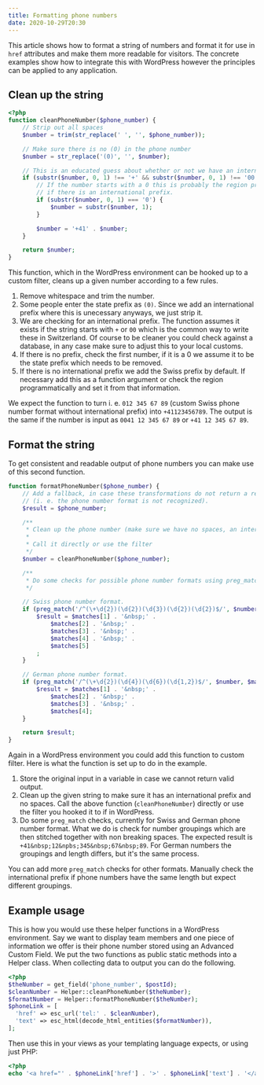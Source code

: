 ```yaml
---
title: Formatting phone numbers
date: 2020-10-29T20:30
---
```


This article shows how to format a string of numbers and format it for use in `href` attributes and make them more readable for visitors. The concrete examples show how to integrate this with WordPress however the principles can be applied to any application.

## Clean up the string

```php
<?php
function cleanPhoneNumber($phone_number) {
    // Strip out all spaces
    $number = trim(str_replace(' ', '', $phone_number));

    // Make sure there is no (0) in the phone number
    $number = str_replace('(0)', '', $number);

    // This is an educated guess about whether or not we have an international prefix.
    if (substr($number, 0, 1) !== '+' && substr($number, 0, 1) !== '00') {
        // If the number starts with a 0 this is probably the region prefix, which must be removed
        // if there is an international prefix.
        if (substr($number, 0, 1) === '0') {
            $number = substr($number, 1);
        }

        $number = '+41' . $number;
    }

    return $number;
}
```

This function, which in the WordPress environment can be hooked up to a custom filter, cleans up a given number according to a few rules.

1. Remove whitespace and trim the number.
2. Some people enter the state prefix as `(0)`. Since we add an international prefix where this is unecessary anyways, we just strip it.
3. We are checking for an international prefix. The function assumes it exists if the string starts with `+` or `00` which is the common way to write these in Switzerland. Of course to be cleaner you could check against a database, in any case make sure to adjust this to your local customs.
4. If there is no prefix, check the first number, if it is a 0 we assume it to be the state prefix which needs to be removed.
5. If there is no international prefix we add the Swiss prefix by default. If necessary add this as a function argument or check the region programmatically and set it from that information.

We expect the function to turn i. e. `012 345 67 89` (custom Swiss phone number format without international prefix) into `+41123456789`. The output is the same if the number is input as `0041 12 345 67 89` or `+41 12 345 67 89`.

## Format the string

To get consistent and readable output of phone numbers you can make use of this second function.

```php
function formatPhoneNumber($phone_number) {
    // Add a fallback, in case these transformations do not return a result
    // (i. e. the phone number format is not recognized).
    $result = $phone_number;

    /**
     * Clean up the phone number (make sure we have no spaces, an international prefix, etc.).
     *
     * Call it directly or use the filter
     */
    $number = cleanPhoneNumber($phone_number);

    /**
     * Do some checks for possible phone number formats using preg_match, then add spaces where necessary.
     */

    // Swiss phone number format.
    if (preg_match('/^(\+\d{2})(\d{2})(\d{3})(\d{2})(\d{2})$/', $number, $matches)) {
        $result = $matches[1] . '&nbsp;' .
            $matches[2] . '&nbsp;' .
            $matches[3] . '&nbsp;' .
            $matches[4] . '&nbsp;' .
            $matches[5]
        ;
    }

    // German phone number format.
    if (preg_match('/^(\+\d{2})(\d{4})(\d{6})(\d{1,2})$/', $number, $matches)) {
        $result = $matches[1] . '&nbsp;' .
            $matches[2] . '&nbsp;' .
            $matches[3] . '&nbsp;' .
            $matches[4];
    }

    return $result;
}
```

Again in a WordPress environment you could add this function to custom filter. Here is what the function is set up to do in the example.

1. Store the original input in a variable in case we cannot return valid output.
2. Clean up the given string to make sure it has an international prefix and no spaces. Call the above function (`cleanPhoneNumber`) directly or use the filter you hooked it to if in WordPress.
3. Do some `preg_match` checks, currently for Swiss and German phone number format. What we do is check for number groupings which are then stitched together with non breaking spaces. The expected result is `+41&nbsp;12&npbs;345&nbsp;67&nbsp;89`. For German numbers the groupings and length differs, but it's the same process.

You can add more `preg_match` checks for other formats. Manually check the international prefix if phone numbers have the same length but expect different groupings.

## Example usage

This is how you would use these helper functions in a WordPress environment. Say we want to display team members and one piece of information we offer is their phone number stored using an Advanced Custom Field. We put the two functions as public static methods into a Helper class. When collecting data to output you can do the following.

```php
<?php
$theNumber = get_field('phone_number', $postId);
$cleanNumber = Helper::cleanPhoneNumber($theNumber);
$formatNumber = Helper::formatPhoneNumber($theNumber);
$phoneLink = [
  'href' => esc_url('tel:' . $cleanNumber),
  'text' => esc_html(decode_html_entities($formatNumber)),
];
```

Then use this in your views as your templating language expects, or using just PHP:

```php
<?php
echo '<a href="' . $phoneLink['href'] . '>' . $phoneLink['text'] . '</a>';
```
